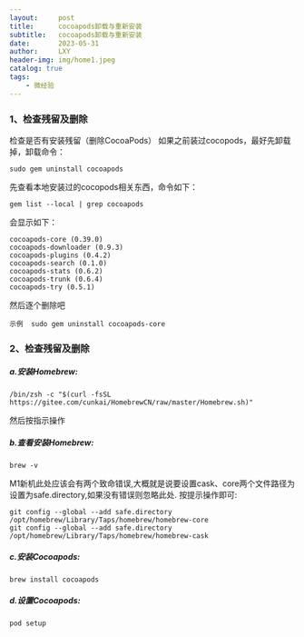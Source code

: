 ```yaml
---
layout:     post
title:      cocoapods卸载与重新安装
subtitle:   cocoapods卸载与重新安装
date:       2023-05-31
author:     LXY
header-img: img/home1.jpeg
catalog: true
tags:
    - 微经验
---
```



### 1、检查残留及删除

检查是否有安装残留（删除CocoaPods）
如果之前装过cocopods，最好先卸载掉，卸载命令：

```
sudo gem uninstall cocoapods
```

先查看本地安装过的cocopods相关东西，命令如下：

```
gem list --local | grep cocoapods
```

会显示如下：

```
cocoapods-core (0.39.0)
cocoapods-downloader (0.9.3)
cocoapods-plugins (0.4.2)
cocoapods-search (0.1.0)
cocoapods-stats (0.6.2)
cocoapods-trunk (0.6.4)
cocoapods-try (0.5.1)

```

然后逐个删除吧

```
示例  sudo gem uninstall cocoapods-core
```

### 2、检查残留及删除

##### a.安装Homebrew:

```
/bin/zsh -c "$(curl -fsSL https://gitee.com/cunkai/HomebrewCN/raw/master/Homebrew.sh)"
```
然后按指示操作


##### b.查看安装Homebrew:

```
brew -v
```

M1新机此处应该会有两个致命错误,大概就是说要设置cask、core两个文件路径为设置为safe.directory,如果没有错误则忽略此处.
按提示操作即可:

```
git config --global --add safe.directory /opt/homebrew/Library/Taps/homebrew/homebrew-core
git config --global --add safe.directory /opt/homebrew/Library/Taps/homebrew/homebrew-cask
```

##### c.安装Cocoapods:

```
brew install cocoapods
```

##### d.设置Cocoapods:

```
pod setup
```
